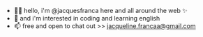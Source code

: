 - 👋🏽  hello, i'm @jacquesfranca here and all around the web ✨ 
- 👀  and i'm interested in coding and learning english
- 📫  free and open to chat out >> jacqueline.francaa@gmail.com
